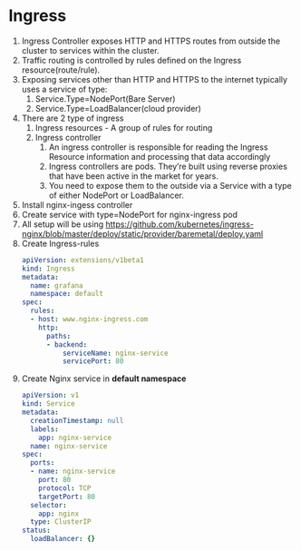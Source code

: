 # Ingress
1. Ingress Controller exposes HTTP and HTTPS routes from outside the cluster to services within the cluster.
1. Traffic routing is controlled by rules defined on the Ingress resource(route/rule).
1. Exposing services other than HTTP and HTTPS to the internet typically uses a service of type:
    1. Service.Type=NodePort(Bare Server)
    1. Service.Type=LoadBalancer(cloud provider)
1. There are 2 type of ingress
    1. Ingress resources - A group of rules for routing
    1. Ingress controller
        1. An ingress controller is responsible for reading the Ingress Resource information and processing that data accordingly
        1. Ingress controllers are pods. They’re built using reverse proxies that have been active in the market for years.
        1. You need to expose them to the outside via a Service with a type of either NodePort or LoadBalancer.
1. Install nginx-ingess controller
1. Create service with type=NodePort for nginx-ingress pod
1. All setup will be using <https://github.com/kubernetes/ingress-nginx/blob/master/deploy/static/provider/baremetal/deploy.yaml>
1. Create Ingress-rules
    ```yaml
    apiVersion: extensions/v1beta1
    kind: Ingress
    metadata:
      name: grafana
      namespace: default
    spec:
      rules:
      - host: www.nginx-ingress.com
        http:
          paths:
          - backend:
              serviceName: nginx-service
              servicePort: 80
    ```
1. Create Nginx service in **default namespace**
    ```yaml
    apiVersion: v1
    kind: Service
    metadata:
      creationTimestamp: null
      labels:
        app: nginx-service
      name: nginx-service
    spec:
      ports:
      - name: nginx-service
        port: 80
        protocol: TCP
        targetPort: 80
      selector:
        app: nginx
      type: ClusterIP
    status:
      loadBalancer: {}
    ```
